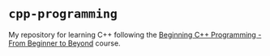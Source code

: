 # `cpp-programming`

My repository for learning C++ following the [Beginning C++ Programming - From Beginner to Beyond](https://udemy.com/course/beginning-c-plus-plus-programming/) course.

